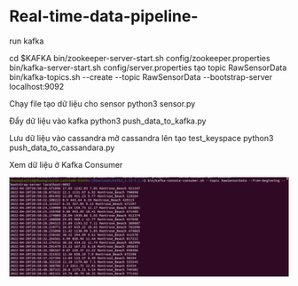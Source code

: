 # Real-time-data-pipeline-
run kafka

cd $KAFKA
bin/zookeeper-server-start.sh config/zookeeper.properties 
bin/kafka-server-start.sh config/server.properties
tạo topic RawSensorData
bin/kafka-topics.sh --create --topic RawSensorData --bootstrap-server localhost:9092

Chạy file tạo dữ liệu cho sensor 
python3 sensor.py 

Đẩy dữ liệu vào kafka
python3 push_data_to_kafka.py 

Lưu dữ liệu vào  cassandra
mở cassandra lên tạo test_keyspace
python3 push_data_to_cassandara.py 

Xem dữ liệu ở  Kafka Consumer
 
 
![alt text](https://github.com/thuongle2210/Real-time-data-pipeline-/blob/main/Screenshot%20from%202022-04-20%2020-59-55.png)
